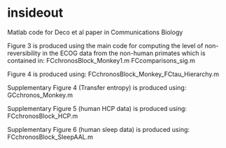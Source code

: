 # insideout
Matlab code for Deco et al paper in Communications Biology

Figure 3 is produced using the main code for computing the level of non-reversibility in the ECOG data from the non-human primates which is contained in: 
FCchronosBlock_Monkey1.m
FCcomparisons_sig.m

Figure 4 is produced using: 
FCchronosBlock_Monkey_FCtau_Hierarchy.m

Supplementary Figure 4 (Transfer entropy) is produced using: 
GCchronos_Monkey.m

Supplementary Figure 5 (human HCP data) is produced using:
FCchronosBlock_HCP.m

Supplementary Figure 6 (human sleep data) is produced using:
FCchronosBlock_SleepAAL.m

